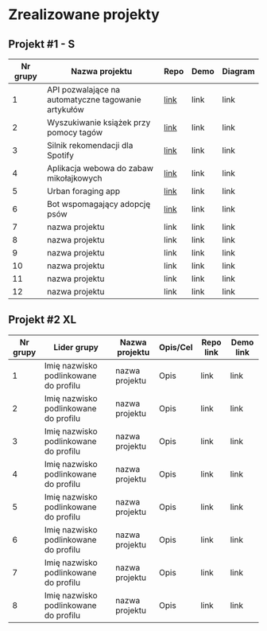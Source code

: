 # Zrealizowane projekty

## Projekt #1 - S

| Nr grupy | Nazwa projektu                                                                                                        | Repo | Demo | Diagram |
|----------|---------------------------------------------------------------------------------------------------------------------------|------|------|---------|
| 1        | API pozwalające na automatyczne tagowanie artykułów | [link](https://github.com/iruszpel/Azure-Projekt-S)    | link    | link |
| 2        | Wyszukiwanie książek przy pomocy tagów              | [link](https://github.com/Kasprzak-Arkadiusz/Azure-S)    | link    | link |
| 3        | Silnik rekomendacji dla Spotify                     | [link](https://github.com/mihawb/synapse-recommendations)    | link    | link |
| 4        | Aplikacja webowa do zabaw mikołajkowych             | [link](https://github.com/SmiledProgrammer/StNicholasGiftsAzure)    | link    | link |
| 5        | Urban foraging app                                      | [link](https://github.com/legeof008/urban-foraging-app)    | link    | link |
| 6        | Bot wspomagający adopcję psów                                     | [link](https://github.com/luizalouise/DogAdoptionHelper)    | link    | link |
| 7        | nazwa projektu                                      | link    | link    | link |
| 8        | nazwa projektu                                      | link    | link    | link |
| 9        | nazwa projektu                                      | link    | link    | link |
| 10        | nazwa projektu                                      | link    | link    | link |
| 11       | nazwa projektu                                      | link    | link    | link |
| 12        | nazwa projektu                                      | link    | link    | link |


## Projekt #2 XL

| Nr grupy | Lider grupy | Nazwa projektu | Opis/Cel  | Repo link | Demo link                |
|----------|-------------|----------------|-----------|-----------|--------------------------|
| 1        | Imię nazwisko podlinkowane do profilu | nazwa projektu | Opis | link | link |
| 2        | Imię nazwisko podlinkowane do profilu | nazwa projektu | Opis | link | link |
| 3        | Imię nazwisko podlinkowane do profilu | nazwa projektu | Opis | link | link |
| 4        | Imię nazwisko podlinkowane do profilu | nazwa projektu | Opis | link | link |
| 5        | Imię nazwisko podlinkowane do profilu | nazwa projektu | Opis | link | link |
| 6        | Imię nazwisko podlinkowane do profilu | nazwa projektu | Opis | link | link |
| 7        | Imię nazwisko podlinkowane do profilu | nazwa projektu | Opis | link | link |
| 8        | Imię nazwisko podlinkowane do profilu | nazwa projektu | Opis | link | link |

